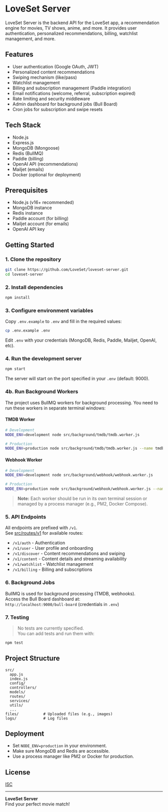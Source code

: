 # LoveSet Server

LoveSet Server is the backend API for the LoveSet app, a recommendation engine for movies, TV shows, anime, and more. It provides user authentication, personalized recommendations, billing, watchlist management, and more.

## Features

- User authentication (Google OAuth, JWT)
- Personalized content recommendations
- Swiping mechanism (like/pass)
- Watchlist management
- Billing and subscription management (Paddle integration)
- Email notifications (welcome, referral, subscription expired)
- Rate limiting and security middleware
- Admin dashboard for background jobs (Bull Board)
- Cron jobs for subscription and swipe resets

## Tech Stack

- Node.js
- Express.js
- MongoDB (Mongoose)
- Redis (BullMQ)
- Paddle (billing)
- OpenAI API (recommendations)
- Mailjet (emails)
- Docker (optional for deployment)

## Prerequisites

- Node.js (v16+ recommended)
- MongoDB instance
- Redis instance
- Paddle account (for billing)
- Mailjet account (for emails)
- OpenAI API key

## Getting Started

### 1. Clone the repository

```sh
git clone https://github.com/LoveSet/loveset-server.git
cd loveset-server
```

### 2. Install dependencies

```sh
npm install
```

### 3. Configure environment variables

Copy `.env.example` to `.env` and fill in the required values:

```sh
cp .env.example .env
```

Edit `.env` with your credentials (MongoDB, Redis, Paddle, Mailjet, OpenAI, etc).

### 4. Run the development server

```sh
npm start
```

The server will start on the port specified in your `.env` (default: 9000).

### 4b. Run Background Workers

The project uses BullMQ workers for background processing. You need to run these workers in separate terminal windows:

#### TMDB Worker

```sh
# Development
NODE_ENV=development node src/background/tmdb/tmdb.worker.js

# Production
NODE_ENV=production node src/background/tmdb/tmdb.worker.js --name tmdb-worker
```

#### Webhook Worker

```sh
# Development
NODE_ENV=development node src/background/webhook/webhook.worker.js

# Production
NODE_ENV=production node src/background/webhook/webhook.worker.js --name webhook-worker
```

> **Note:** Each worker should be run in its own terminal session or managed by a process manager (e.g., PM2, Docker Compose).

### 5. API Endpoints

All endpoints are prefixed with `/v1`.  
See [src/routes/v1](src/routes/v1/index.js) for available routes:

- `/v1/auth` - Authentication
- `/v1/user` - User profile and onboarding
- `/v1/discover` - Content recommendations and swiping
- `/v1/content` - Content details and streaming availability
- `/v1/watchlist` - Watchlist management
- `/v1/billing` - Billing and subscriptions

### 6. Background Jobs

BullMQ is used for background processing (TMDB, webhooks).  
Access the Bull Board dashboard at:  
`http://localhost:9000/bull-board` (credentials in `.env`)

### 7. Testing

> No tests are currently specified.  
> You can add tests and run them with:

```sh
npm test
```

## Project Structure

```
src/
  app.js
  index.js
  config/
  controllers/
  models/
  routes/
  services/
  utils/
  ...
files/           # Uploaded files (e.g., images)
logs/            # Log files
```

## Deployment

- Set `NODE_ENV=production` in your environment.
- Make sure MongoDB and Redis are accessible.
- Use a process manager like PM2 or Docker for production.

## License

[ISC](LICENSE)

---

**LoveSet Server**  
Find your perfect movie match!
